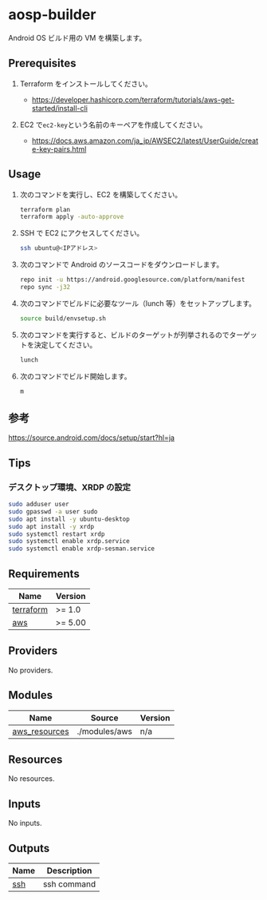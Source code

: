# aosp-builder

Android OS ビルド用の VM を構築します。

## Prerequisites

1. Terraform をインストールしてください。

   - https://developer.hashicorp.com/terraform/tutorials/aws-get-started/install-cli

1. EC2 で`ec2-key`という名前のキーペアを作成してください。

   - https://docs.aws.amazon.com/ja_jp/AWSEC2/latest/UserGuide/create-key-pairs.html

## Usage

1. 次のコマンドを実行し、EC2 を構築してください。

   ```sh
   terraform plan
   terraform apply -auto-approve
   ```

1. SSH で EC2 にアクセスしてください。
   ```sh
   ssh ubuntu@<IPアドレス>
   ```
1. 次のコマンドで Android のソースコードをダウンロードします。
   ```sh
   repo init -u https://android.googlesource.com/platform/manifest
   repo sync -j32
   ```
1. 次のコマンドでビルドに必要なツール（lunch 等）をセットアップします。
   ```sh
   source build/envsetup.sh
   ```
1. 次のコマンドを実行すると、ビルドのターゲットが列挙されるのでターゲットを決定してください。
   ```sh
   lunch
   ```
1. 次のコマンドでビルド開始します。
   ```sh
   m
   ```

## 参考

https://source.android.com/docs/setup/start?hl=ja

## Tips

### デスクトップ環境、XRDP の設定

```sh
sudo adduser user
sudo gpasswd -a user sudo
sudo apt install -y ubuntu-desktop
sudo apt install -y xrdp
sudo systemctl restart xrdp
sudo systemctl enable xrdp.service
sudo systemctl enable xrdp-sesman.service
```

<!-- prettier-ignore-start -->
<!-- BEGIN_TF_DOCS -->
## Requirements

| Name | Version |
|------|---------|
| <a name="requirement_terraform"></a> [terraform](#requirement\_terraform) | >= 1.0 |
| <a name="requirement_aws"></a> [aws](#requirement\_aws) | >= 5.00 |

## Providers

No providers.

## Modules

| Name | Source | Version |
|------|--------|---------|
| <a name="module_aws_resources"></a> [aws\_resources](#module\_aws\_resources) | ./modules/aws | n/a |

## Resources

No resources.

## Inputs

No inputs.

## Outputs

| Name | Description |
|------|-------------|
| <a name="output_ssh"></a> [ssh](#output\_ssh) | ssh command |
<!-- END_TF_DOCS -->
<!-- prettier-ignore-end -->
